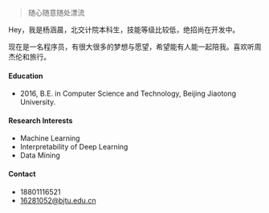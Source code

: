 > 随心随意随处漂流 

Hey，我是杨涵晨，北交计院本科生，技能等级比较低，绝招尚在开发中。

现在是一名程序员，有很大很多的梦想与愿望，希望能有人能一起陪我。喜欢听周杰伦和旅行。

#### Education
- 2016, B.E. in Computer Science and Technology, Beijing Jiaotong University.

#### Research Interests
- Machine Learning
- Interpretability of Deep Learning
- Data Mining

#### Contact 
- 18801116521
- 16281052@bjtu.edu.cn